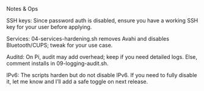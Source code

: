 Notes & Ops

SSH keys: Since password auth is disabled, ensure you have a working SSH key for your user before applying.

Services: 04-services-hardening.sh removes Avahi and disables Bluetooth/CUPS; tweak for your use case.

Auditd: On Pi, audit may add overhead; keep if you need detailed logs. Else, comment installs in 09-logging-audit.sh.

IPv6: The scripts harden but do not disable IPv6. If you need to fully disable it, let me know and I’ll add a safe toggle on next release.
